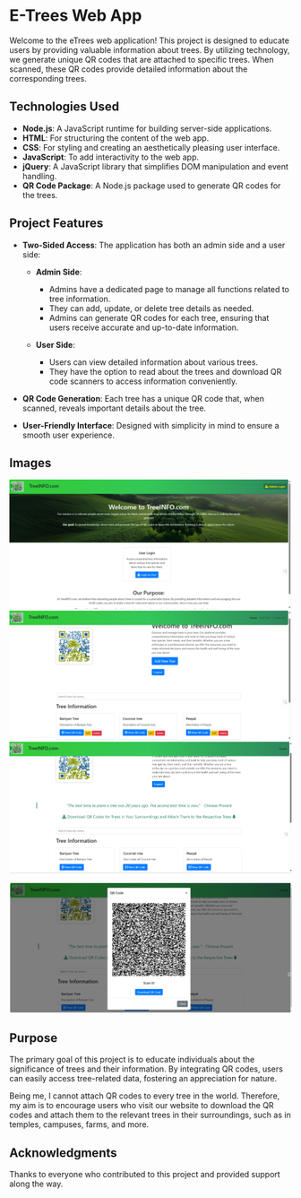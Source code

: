 # E-Trees Web App

Welcome to the eTrees web application! This project is designed to educate users by providing valuable information about trees. By utilizing technology, we generate unique QR codes that are attached to specific trees. When scanned, these QR codes provide detailed information about the corresponding trees.

## Technologies Used

- **Node.js**: A JavaScript runtime for building server-side applications.
- **HTML**: For structuring the content of the web app.
- **CSS**: For styling and creating an aesthetically pleasing user interface.
- **JavaScript**: To add interactivity to the web app.
- **jQuery**: A JavaScript library that simplifies DOM manipulation and event handling.
- **QR Code Package**: A Node.js package used to generate QR codes for the trees.

## Project Features

- **Two-Sided Access**: The application has both an admin side and a user side:
  - **Admin Side**: 
    - Admins have a dedicated page to manage all functions related to tree information.
    - They can add, update, or delete tree details as needed.
    - Admins can generate QR codes for each tree, ensuring that users receive accurate and up-to-date information.
  
  - **User Side**: 
    - Users can view detailed information about various trees.
    - They have the option to read about the trees and download QR code scanners to access information conveniently.

- **QR Code Generation**: Each tree has a unique QR code that, when scanned, reveals important details about the tree.
- **User-Friendly Interface**: Designed with simplicity in mind to ensure a smooth user experience.

## Images
![E-Trees Screenshot 1](/sample_images/landing.png)
![E-Trees Screenshot 1](/sample_images/admin.png)
![E-Trees Screenshot 1](/sample_images/user.png)

![E-Trees Screenshot 1](/sample_images/qrcode.png)


## Purpose

The primary goal of this project is to educate individuals about the significance of trees and their information. By integrating QR codes, users can easily access tree-related data, fostering an appreciation for nature. 

Being me, I cannot attach QR codes to every tree in the world. Therefore, my aim is to encourage users who visit our website to download the QR codes and attach them to the relevant trees in their surroundings, such as in temples, campuses, farms, and more.

## Acknowledgments

Thanks to everyone who contributed to this project and provided support along the way.
